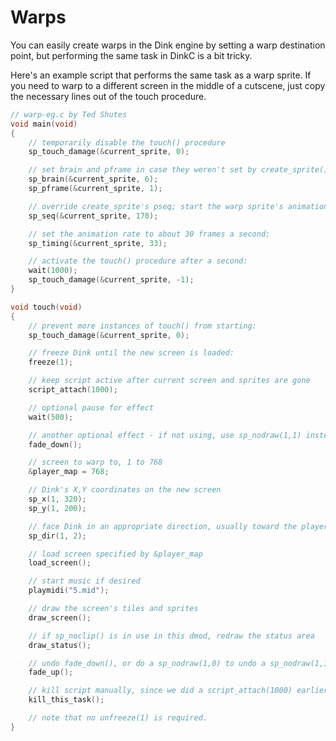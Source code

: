 # Warps

You can easily create warps in the Dink engine by setting a warp destination point, but performing the same task in DinkC is a bit tricky.

Here's an example script that performs the same task as a warp sprite. If you need to warp to a different screen in the middle of a cutscene, just copy the necessary lines out of the touch procedure.

```c
// warp-eg.c by Ted Shutes
void main(void)
{
    // temporarily disable the touch() procedure
    sp_touch_damage(&current_sprite, 0);

    // set brain and pframe in case they weren't set by create_sprite():
    sp_brain(&current_sprite, 6);
    sp_pframe(&current_sprite, 1);

    // override create_sprite's pseq; start the warp sprite's animation:
    sp_seq(&current_sprite, 170);

    // set the animation rate to about 30 frames a second:
    sp_timing(&current_sprite, 33);

    // activate the touch() procedure after a second:
    wait(1000);
    sp_touch_damage(&current_sprite, -1);
}

void touch(void)
{
    // prevent more instances of touch() from starting:
    sp_touch_damage(&current_sprite, 0);

    // freeze Dink until the new screen is loaded:
    freeze(1);

    // keep script active after current screen and sprites are gone
    script_attach(1000);

    // optional pause for effect
    wait(500);

    // another optional effect - if not using, use sp_nodraw(1,1) instead
    fade_down();

    // screen to warp to, 1 to 768
    &player_map = 768;

    // Dink's X,Y coordinates on the new screen
    sp_x(1, 320);
    sp_y(1, 200);

    // face Dink in an appropriate direction, usually toward the player
    sp_dir(1, 2);

    // load screen specified by &player_map
    load_screen();

    // start music if desired
    playmidi("5.mid");

    // draw the screen's tiles and sprites
    draw_screen();

    // if sp_noclip() is in use in this dmod, redraw the status area
    draw_status();

    // undo fade_down(), or do a sp_nodraw(1,0) to undo a sp_nodraw(1,1)
    fade_up();

    // kill script manually, since we did a script_attach(1000) earlier
    kill_this_task();

    // note that no unfreeze(1) is required.
}
